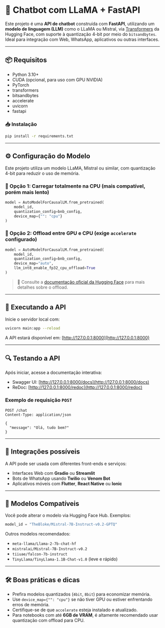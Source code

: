 
# 🤖 Chatbot com LLaMA + FastAPI

Este projeto é uma **API de chatbot** construída com **FastAPI**, utilizando um **modelo de linguagem (LLM)** como o LLaMA ou Mistral, via [Transformers](https://huggingface.co/docs/transformers/) da Hugging Face, com suporte à quantização 4-bit por meio do `bitsandbytes`. Ideal para integração com Web, WhatsApp, aplicativos ou outras interfaces.
 
---

## 📦 Requisitos  

- Python 3.10+  
- CUDA (opcional, para uso com GPU NVIDIA)
- PyTorch
- transformers 
- bitsandbytes
- accelerate 
- uvicorn
- fastapi 
 
### 📥 Instalação

```bash
pip install -r requirements.txt
```

---

## ⚙️ Configuração do Modelo

Este projeto utiliza um modelo LLaMA, Mistral ou similar, com quantização 4-bit para reduzir o uso de memória.

### 🔹 Opção 1: Carregar totalmente na CPU (mais compatível, porém mais lento)

```python
model = AutoModelForCausalLM.from_pretrained(
    model_id,
    quantization_config=bnb_config,
    device_map={"": "cpu"}
)
```

### 🔹 Opção 2: Offload entre GPU e CPU (exige `accelerate` configurado)

```python
model = AutoModelForCausalLM.from_pretrained(
    model_id,
    quantization_config=bnb_config,
    device_map="auto",
    llm_int8_enable_fp32_cpu_offload=True
)
```

> 🔗 Consulte a [documentação oficial da Hugging Face](https://huggingface.co/docs/transformers/main/en/main_classes/quantization#offload-between-cpu-and-gpu) para mais detalhes sobre o offload.

---

## 🚀 Executando a API

Inicie o servidor local com:

```bash
uvicorn main:app --reload
```

A API estará disponível em: [http://127.0.0.1:8000](http://127.0.0.1:8000)

---

## 🔍 Testando a API

Após iniciar, acesse a documentação interativa:

- Swagger UI: [http://127.0.0.1:8000/docs](http://127.0.0.1:8000/docs)
- ReDoc: [http://127.0.0.1:8000/redoc](http://127.0.0.1:8000/redoc)

### Exemplo de requisição `POST`

```http
POST /chat
Content-Type: application/json

{
  "message": "Olá, tudo bem?"
}
```

---

## 💬 Integrações possíveis

A API pode ser usada com diferentes front-ends e serviços:

- Interfaces Web com **Gradio** ou **Streamlit**
- Bots de WhatsApp usando **Twilio** ou **Venom Bot**
- Aplicativos móveis com **Flutter**, **React Native** ou **Ionic**

---

## 🧠 Modelos Compatíveis

Você pode alterar o modelo via Hugging Face Hub. Exemplos:

```python
model_id = "TheBloke/Mistral-7B-Instruct-v0.2-GPTQ"
```

Outros modelos recomendados:

- `meta-llama/Llama-2-7b-chat-hf`
- `mistralai/Mistral-7B-Instruct-v0.2`
- `tiiuae/falcon-7b-instruct`
- `TinyLlama/TinyLlama-1.1B-Chat-v1.0` (leve e rápido)

---

## 🛠️ Boas práticas e dicas

- Prefira modelos quantizados (`4bit`, `8bit`) para economizar memória.
- Use `device_map={"": "cpu"}` se não tiver GPU ou estiver enfrentando erros de memória.
- Certifique-se de que `accelerate` esteja instalado e atualizado.
- Para notebooks com até **6GB de VRAM**, é altamente recomendado usar quantização com offload para CPU.
